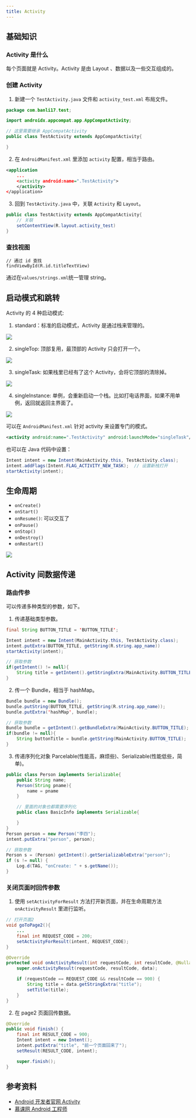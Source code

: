 ```yaml
---
title: Activity
---
```


## 基础知识

### Activity 是什么

每个页面就是 Activity。Activity 是由 Layout 、数据以及一些交互组成的。

### 创建 Activity

1. 新建一个 `TestActivity.java` 文件和 `activity_test.xml` 布局文件。

```java
package com.banli17.test;

import androidx.appcompat.app.AppCompatActivity;

// 这里需要继承 AppCompatActivity
public class TestActivity extends AppCompatActivity{

}
```

2. 在 `AndroidManifest.xml` 里添加 `activity` 配置，相当于路由。

```xml
<application
    ...
    <activity android:name=".TestActivity">
    </activity>
</application>
```

3. 回到 `TestActivity.java` 中，关联 `Activity` 和 `Layout`。

```java
public class TestActivity extends AppCompatActivity{
    // 关联
    setContentView(R.layout.activity_test)
}
```

### 查找视图

```
// 通过 id 查找
findViewById(R.id.titleTextView)
```

通过在`values/strings.xml`统一管理 string。

## 启动模式和跳转

Activity 的 4 种启动模式:

1. standard：标准的启动模式，Activity 是通过栈来管理的。

![](imgs/2020-06-03-10-42-04.png)

2. singleTop: 顶部复用，最顶部的 Activity 只会打开一个。

![](imgs/2020-06-03-10-46-51.png)

3. singleTask: 如果栈里已经有了这个 Activity，会将它顶部的清除掉。

![](imgs/2020-06-03-10-47-44.png)

4. singleInstance: 单例，会重新启动一个栈。比如打电话界面，如果不用单例，返回就返回主界面了。

![](imgs/2020-06-03-10-48-45.png)

可以在 `AndroidManifest.xml` 针对 activity 来设置专门的模式。

```xml title="AndroidManifest.xml"
<activity android:name=".TestActivity" android:launchMode="singleTask"/>
```

也可以在 Java 代码中设置：

```java title="跳转到其它页面"
Intent intent = new Intent(MainActivity.this, TestActivity.class);
intent.addFlags(Intent.FLAG_ACTIVITY_NEW_TASK);  // 设置新栈打开
startActivity(intent);
```

## 生命周期

-   `onCreate()`
-   `onStart()`
-   `onResume()`: 可以交互了
-   `onPause()`
-   `onStop()`
-   `onDestroy()`
-   `onRestart()`

![](imgs/2020-06-03-11-06-40.png)

## Activity 间数据传递

### 路由传参

可以传递多种类型的参数，如下。

1. 传递基础类型参数。

```java title="传递基础类型"
final String BUTTON_TITLE = 'BUTTON_TITLE';

Intent intent = new Intent(MainActivity.this, TestActivity.class);
intent.putExtra(BUTTON_TITLE, getString(R.string.app_name))
startActivity(intent);

// 获取参数
if(getIntent() != null){
    String title = getIntent().getStringExtra(MainActivity.BUTTON_TITLE)
}
```

2. 传一个 Bundle，相当于 hashMap。

```java title="传Bundle"
Bundle bundle = new Bundle();
bundle.putString(BUTTON_TITLE, getString(R.string.app_name));
bundle.putExtra('hashMap', bundle);

// 获取参数
Bundle bundle = getIntent().getBundleExtra(MainActivity.BUTTON_TITLE);
if(bundle != null){
    String buttonTitle = bundle.getString(MainActivity.BUTTON_TITLE);
}
```

3. 传递序列化对象 Parcelable(性能高，麻烦些)、Serializable(性能低些，简单)。

```java title="传递序列化对象"
public class Person implements Serializable{
    public String name;
    Person(String pname){
        name = pname
    }

    // 里面的对象也都需要序列化
    public class BasicInfo implements Serializable{

    }
}
Person person = new Person("李四");
intent.putExtra("person", person);

// 获取参数
Person s = (Person) getIntent().getSerializableExtra("person");
if (s != null) {
    Log.d(TAG, "onCreate: " + s.getName());
}
```

### 关闭页面时回传参数

1. 使用 `setActivityForResult` 方法打开新页面，并在生命周期方法 `onActivityResult` 里进行监听。

```java
// 打开页面2
void goToPage2(){
    ...
    final int REQUEST_CODE = 200;
    setActivityForResult(intent, REQUEST_CODE);
}

@Override
protected void onActivityResult(int requestCode, int resultCode, @Nullable Intent data) {
    super.onActivityResult(requestCode, resultCode, data);

    if (requestCode == REQUEST_CODE && resultCode == 900) {
        String title = data.getStringExtra("title");
        setTitle(title);
    }
}
```

2. 在 page2 页面回传数据。

```java
@Override
public void finish() {
    final int RESULT_CODE = 900;
    Intent intent = new Intent();
    intent.putExtra("title", "前一个页面回来了");
    setResult(RESULT_CODE, intent);

    super.finish();
}
```

## 参考资料

-   [Android 开发者官网 Activity](https://developer.android.com/guide/components/activities/activity-lifecycle)
-   [慕课网 Android 工程师](https://class.imooc.com/sale/newandroid)
